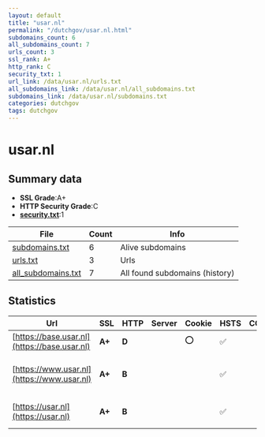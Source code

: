 ```yaml
---
layout: default
title: "usar.nl"
permalink: "/dutchgov/usar.nl.html"
subdomains_count: 6
all_subdomains_count: 7
urls_count: 3
ssl_rank: A+
http_rank: C
security_txt: 1
url_link: /data/usar.nl/urls.txt
all_subdomains_link: /data/usar.nl/all_subdomains.txt
subdomains_link: /data/usar.nl/subdomains.txt
categories: dutchgov
tags: dutchgov
---
```



# usar.nl
## Summary data


 - **SSL Grade**:A+
 - **HTTP Security Grade**:C
 - **[security.txt](https://www.digitaleoverheid.nl/nieuws/standaard-security-txt-nu-verplicht-voor-overheid/)**:1


| File       | Count | Info |
|------------|-------|------|
|[subdomains.txt](/DutchGovScope/data/usar.nl/subdomains.txt)|6|Alive subdomains|
|[urls.txt](/DutchGovScope/data/usar.nl/urls.txt)|3|Urls|
|[all_subdomains.txt](/DutchGovScope/data/usar.nl/all_subdomains.txt)|7|All found subdomains (history)|


## Statistics


| Url | SSL | HTTP | Server | Cookie | HSTS | CORS | CTO | CSP | XFO | XXP | RP |FP| Tech |Title |
|--------|-------|-------|------|------|------|------|------|------|------|------|------|------|------|------|
|[https://base.usar.nl](https://base.usar.nl)| **A+**| **D**||:o: |:white_check_mark: | | | | | | :white_check_mark: | |HSTS|Redirecting to h...|
|[https://www.usar.nl](https://www.usar.nl)| **A+**| **B**|| |:white_check_mark: | | | | | | :white_check_mark: | |Google Tag Manager HSTS|Liveblog - USAR....|
|[https://usar.nl](https://usar.nl)| **A+**| **B**|| |:white_check_mark: | | | | | | :white_check_mark: | |HSTS|301 Moved Perman...|

